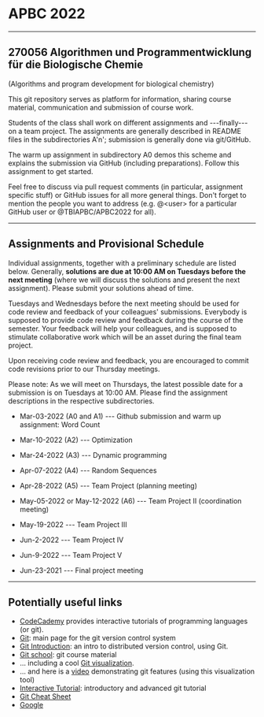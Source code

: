 # APBC 2022
---------------------------------------------------------------------
270056 Algorithmen und Programmentwicklung für die Biologische Chemie
---------------------------------------------------------------------
(Algorithms and program development for biological chemistry)

This git repository serves as platform for information, sharing course material, communication and submission of course work.

Students of the class shall work on different assignments and ---finally--- on a team project. The assignments are generally described in README files in the subdirectories A'n'; submission is generally done via git/GitHub.

The warm up assignment in subdirectory A0 demos this scheme and explains the submission via GitHub (including preparations). Follow this assignment to get started.

Feel free to discuss via pull request comments (in particular, assignment specific stuff) or GitHub issues for all more general things. Don't forget to mention the people you want to address (e.g. @\<user\> for a particular GitHub user or @TBIAPBC/APBC2022 for all).

------------------------
Assignments and Provisional Schedule
------------------------

Individual assignments, together with a preliminary schedule are listed below. Generally, __solutions are due at 10:00 AM on Tuesdays before the next meeting__ (where we will discuss the solutions and present the next assignment). Please submit your solutions ahead of time.

Tuesdays and Wednesdays before the next meeting should be used for code review and feedback of your colleagues' submissions. Everybody is supposed to provide code review and feedback during the course of the semester. Your feedback will help your colleagues, and is supposed to stimulate collaborative work which will be an asset during the final team project.

Upon receiving code review and feedback, you are encouraged to commit code revisions prior to our Thursday meetings.

Please note: As we will meet on Thursdays, the latest possible date for a submission is on Tuesdays at 10:00 AM. Please find the assignment descriptions in the respective subdirectories.


* Mar-03-2022 (A0 and A1) --- Github submission and warm up assignment: Word Count

* Mar-10-2022 (A2) --- Optimization

* Mar-24-2022 (A3) --- Dynamic programming

* Apr-07-2022 (A4) --- Random Sequences

* Apr-28-2022 (A5) --- Team Project (planning meeting)

* May-05-2022 or May-12-2022 (A6) --- Team Project II (coordination meeting)

* May-19-2022 --- Team Project III

* Jun-2-2022 --- Team Project IV  

* Jun-9-2022 --- Team Project V

* Jun-23-2021 --- Final project meeting


------------------------
Potentially useful links
------------------------

* [CodeCademy](https://www.codecademy.com) provides interactive tutorials of programming languages (or git).
* [Git](https://git-scm.com): main page for the git version control system
* [Git Introduction](https://imada.sdu.dk/~jlandersen/_static/git.pdf): an intro to distributed version control, using Git.
* [Git school](https://github.com/git-school): git course material
* ... including a cool [Git visualization](http://git-school.github.io/visualizing-git/).
* ... and here is a [video](https://vimeo.com/314971616/ed90cde6ec) demonstrating git features (using this visualization tool)
* [Interactive Tutorial](https://learngitbranching.js.org/): introductory and advanced git tutorial
* [Git Cheat Sheet](https://education.github.com/git-cheat-sheet-education.pdf)
* [Google](https://www.google.at)
